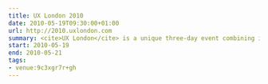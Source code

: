 ```yaml
---
title: UX London 2010
date: 2010-05-19T09:30:00+01:00
url: http://2010.uxlondon.com
summary: <cite>UX London</cite> is a unique three-day event combining inspirational talks with in-depth workshops presented by some of the industry's biggest names.
start: 2010-05-19
end: 2010-05-21
tags:
- venue:9c3xgr7r+gh
---
```

